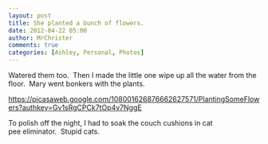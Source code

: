 ```yaml
---
layout: post
title: She planted a bunch of flowers.  
date: 2012-04-22 05:00
author: MrChrister
comments: true
categories: [Ashley, Personal, Photos]
---
```

Watered them too.  Then I made the little one wipe up all the water from the floor.  Mary went bonkers with the plants.

<a href="https://picasaweb.google.com/108001626876662627571/PlantingSomeFlowers?authkey=Gv1sRgCPCk7tOp4v7NggE">https://picasaweb.google.com/108001626876662627571/PlantingSomeFlowers?authkey=Gv1sRgCPCk7tOp4v7NggE</a>

To polish off the night, I had to soak the couch cushions in cat pee eliminator.  Stupid cats.
